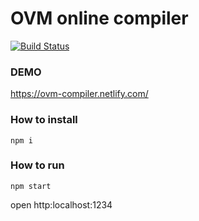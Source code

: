 # OVM online compiler

[![Build Status](https://travis-ci.org/cryptoeconomicslab/chamber-lang.svg?branch=master)](https://travis-ci.org/cryptoeconomicslab/chamber-lang)

### DEMO

https://ovm-compiler.netlify.com/

### How to install

```
npm i
```

### How to run

```
npm start
```

open http:localhost:1234

